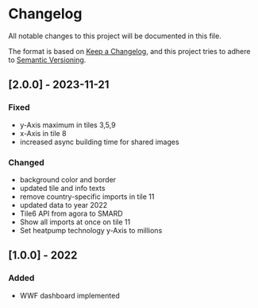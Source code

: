 # Changelog
All notable changes to this project will be documented in this file.

The format is based on [Keep a Changelog](https://keepachangelog.com/en/1.0.0/),
and this project tries to adhere to [Semantic Versioning](https://semver.org/spec/v2.0.0.html).

## [2.0.0] - 2023-11-21
### Fixed
- y-Axis maximum in tiles 3,5,9
- x-Axis in tile 8
- increased async building time for shared images

### Changed
- background color and border
- updated tile and info texts
- remove country-specific imports in tile 11
- updated data to year 2022
- Tile6 API from agora to SMARD 
- Show all imports at once on tile 11
- Set heatpump technology y-Axis to millions

## [1.0.0] - 2022
### Added
- WWF dashboard implemented